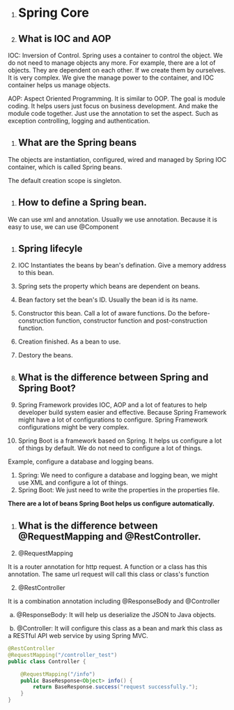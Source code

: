 1. # Spring Core

1. ## What is IOC and AOP

IOC: Inversion of Control. Spring uses a container to control the object. We do not need to manage objects any more. For example, there are a lot of objects. They are dependent on each other. If we create them by ourselves. It is very complex. We give the manage power to the container, and IOC container helps us manage objects.

AOP: Aspect Oriented Programming. It is similar to OOP. The goal is module coding. It helps users just focus on business development. And make the module code together. Just use the annotation to set the aspect. Such as exception controlling, logging and authentication.



1. ## What are the Spring beans

The objects are instantiation, configured, wired and managed by Spring IOC container, which is called Spring beans.

The default creation scope is singleton.



1. ## How to define a Spring bean.

We can use xml and annotation. Usually we use annotation. Because it is easy to use, we can use @Component



1. ## Spring lifecyle

1. IOC Instantiates the beans by bean's defination. Give a memory address to this bean.

2. Spring sets the property which beans are dependent on beans.

3. Bean factory set the bean's ID. Usually the bean id is its name.

4. Constructor this bean. Call a lot of aware functions. Do the before-construction function, constructor function and post-construction function.

5. Creation finished. As a bean to use.

6. Destory the beans.

   

1. ## What is the difference between Spring and Spring Boot?

1. Spring Framework provides IOC, AOP and a lot of features to help developer build system easier and effective. Because Spring Framework might have a lot of configurations to configure. Spring Framework configurations might be very complex.
2. Spring Boot is a framework based on Spring. It helps us configure a lot of things by default. We do not need to configure a lot of things.

Example, configure a database and logging beans.

1. Spring: We need to configure a database and logging bean, we might use XML and configure a lot of things.
2. Spring Boot: We just need to write the properties in the properties file.

**There are a lot of beans Spring Boot helps us configure automatically.**



1. ## What is the difference between @RequestMapping and @RestController.

1. @RequestMapping

It is a router annotation for http request. A function or a class has this annotation. The same url request will call this class or class's function

2. @RestController

It is a combination annotation including @ResponseBody and @Controller

​	a. @ResponseBody: It will help us deserialize the JSON to Java objects. 

​	b. @Controller: It will configure this class as a bean and mark this class as a RESTful API web service by using Spring MVC.

```Java
@RestController
@RequestMapping("/controller_test")
public class Controller {

    @RequestMapping("/info")
    public BaseResponse<Object> info() {
        return BaseResponse.success("request successfully.");
    }
}
```